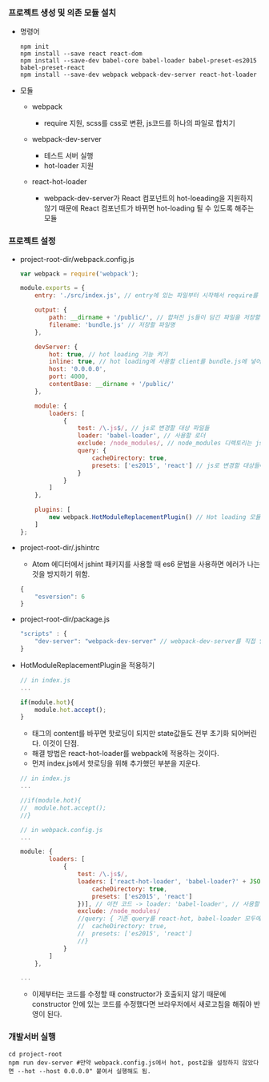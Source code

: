 ### 프로젝트 생성 및 의존 모듈 설치
- 명령어
	```cli
	npm init
	npm install --save react react-dom
	npm install --save-dev babel-core babel-loader babel-preset-es2015 babel-preset-react
	npm install --save-dev webpack webpack-dev-server react-hot-loader
	```

- 모듈
	- webpack
		- require 지원, scss를 css로 변환, js코드를 하나의 파일로 합치기

	- webpack-dev-server
		- 테스트 서버 실행
		- hot-loader 지원
		
	- react-hot-loader
		- webpack-dev-server가 React 컴포넌트의 hot-loeading을 지원하지 않기 때문에 React 컴포넌트가 바뀌면 hot-loading 될 수 있도록 해주는 모듈
		
### 프로젝트 설정
- project-root-dir/webpack.config.js
	```javascript
	var webpack = require('webpack');

	module.exports = {
		entry: './src/index.js', // entry에 있는 파일부터 시작해서 require를 통해 타고타고 들어가서 모든 파일들을 불러오는 시작경로

		output: {
			path: __dirname + '/public/', // 합쳐진 js들이 담긴 파일을 저장할 디렉토리(프로젝트-root/public/)
			filename: 'bundle.js' // 저장할 파일명
		},

		devServer: {
			hot: true, // hot loading 기능 켜기
			inline: true, // hot loading에 사용할 client를 bundle.js에 넣어준다. 뭔 뜻임..?
			host: '0.0.0.0',
			port: 4000, 
			contentBase: __dirname + '/public/'
		},

		module: {
			loaders: [
				{
					test: /\.js$/, // js로 변경할 대상 파일들
					loader: 'babel-loader', // 사용할 로더
					exclude: /node_modules/, // node_modules 디렉토리는 js로만 이루어져있고 양이 많기 때문에 제외시킴.
					query: {
						cacheDirectory: true,
						presets: ['es2015', 'react'] // js로 변경할 대상들에 대한 프리셋
					}
				}
			]
		},

		plugins: [
			new webpack.HotModuleReplacementPlugin() // Hot loading 모듈
		]
	};
	```

- project-root-dir/.jshintrc
	- Atom 에디터에서 jshint 패키지를 사용할 때 es6 문법을 사용하면 에러가 나는 것을 방지하기 위함.
	```javascript
	{
		"esversion": 6
	}
	```

- project-root-dir/package.js
	```javascript
	"scripts" : {
		"dev-server": "webpack-dev-server" // webpack-dev-server를 직접 입력해서 실행하지 않는 이유는 만약, 프로젝트 루트 디렉토리가 아니라 src디렉토리 같은 곳에서 실행했을 때 이상하게 동작하기 떄문. 테스트 서버는 프로젝트 루트 디렉토리에서 실행되어야 webpack.config.js를 읽을 수 있다. 실행 스크립트로 테스트 서버를 실행하면 루트 디렉토리 기준으로 실행되기 때문에 정상 동작.
	}
	```

- HotModuleReplacementPlugin을 적용하기
	```javascript
	// in index.js
	...
	
	if(module.hot){
		module.hot.accept();
	}
	```
	- 태그의 content를 바꾸면 핫로딩이 되지만 state값들도 전부 초기화 되어버린다. 이것이 단점.
	- 해결 방법은 react-hot-loader를 webpack에 적용하는 것이다.
	- 먼저 index.js에서 핫로딩을 위해 추가했던 부분을 지운다.
	```javascript
	// in index.js
	...
	
	//if(module.hot){
	//	module.hot.accept();
	//}
	```
	```javascript
	// in webpack.config.js
	...
	
	module: {
			loaders: [
				{
					test: /\.js$/,
					loaders: ['react-hot-loader', 'babel-loader?' + JSON.stringify({ // 'react-hot', 'babel-loader' 순서 유지 중요
						cacheDirectory: true,
						presets: ['es2015', 'react']
					})], // 이전 코드 -> loader: 'babel-loader', // 사용할 로더
					exclude: /node_modules/
					//query: { 기존 query를 react-hot, babel-loader 모두에게 적용되게 하면 에러가 나기 때문에 babel-loader쪽으로 빼준다.
					//	cacheDirectory: true,
					//	presets: ['es2015', 'react']
					//}
				}
			]
		},
	
	...
	```
	- 이제부터는 코드를 수정할 때 constructor가 호출되지 않기 때문에 constructor 안에 있는 코드를 수정했다면 브라우저에서 새로고침을 해줘야 반영이 된다.

### 개발서버 실행
```cli
cd project-root
npm run dev-server #만약 webpack.config.js에서 hot, post값을 설정하지 않았다면 --hot --host 0.0.0.0" 붙여서 실행해도 됨.
```
